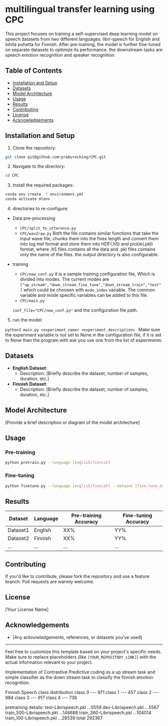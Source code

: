 # multilingual transfer learning using CPC 

This project focuses on training a self-supervised deep learning model on speech datasets from two different languages: libri-speech for English and lohita puhetta for Finnish.  After pre-training, the model is further fine-tuned on separate datasets to optimize its performance. the downstream tasks are speech emotion recognition and speaker recognition.

## Table of Contents

- [Installation and Setup](#installation-and-setup)
- [Datasets](#datasets)
- [Model Architecture](#model-architecture)
- [Usage](#usage)
- [Results](#results)
- [Contributing](#contributing)
- [License](#license)
- [Acknowledgements](#acknowledgements)

## Installation and Setup

1. Clone the repository:

```bash
git clone git@github.com:praburocking/CPC.git
```
   
2. Navigate to the directory:

```bash
cd CPC
```

3. Install the required packages:

```bash
conda env create -f environment.yml
conda activate mlenv
```

4. directories to re-configure:
- Data pre-processing 
  - ```CPC/split_to_utterence.py```
  - ```CPC/wav2raw.py```
Both the file contains similar functions that take the input wave file, chunks them into the fixex length and convert them into log mel format and store them into HDF(.h5) and pickle(.pkl) format, where .h5 files contains all the data and .pkl files contains only the name of the files. the output directory is also configurable. 

- training
  - ```CPC/new_conf.py```
it is a sample training configuration file, Which is divided into modes. The current modes are ```["up_stream","down_stream_fine_tune","down_stream_train","test"]``` which could be choosen with ```mode_index``` variable. The common variable and mode specific variables can be added to this file.
  - ```CPC/main.py```

   ```conf_file="CPC/new_conf.py"``` and the configuration file path.

5. run the model:

  ```python3 main.py <experiment_name> <experiment_description> ``` 
  Make sure the experiment variable is not set to None in the configuration file, if it is set to None then the program with ask you use one from the list of experiments.

## Datasets

- **English Dataset**: 
  - Description: [Briefly describe the dataset, number of samples, duration, etc.]
- **Finnish Dataset**: 
  - Description: [Briefly describe the dataset, number of samples, duration, etc.]

## Model Architecture

[Provide a brief description or diagram of the model architecture]

## Usage

### Pre-training

```bash
python pretrain.py --language [english/finnish]
```

### Fine-tuning

```bash
python finetune.py --language [english/finnish] --dataset [fine_tune_dataset_name]
```

## Results

| Dataset | Language | Pre-training Accuracy | Fine-tuning Accuracy |
|---------|----------|-----------------------|----------------------|
| Dataset1 | English  | XX%                   | YY%                  |
| Dataset2 | Finnish  | XX%                   | YY%                  |
| ...     | ...      | ...                   | ...                  |

## Contributing

If you'd like to contribute, please fork the repository and use a feature branch. Pull requests are warmly welcome.

## License

[Your License Name]

## Acknowledgements

- [Any acknowledgements, references, or datasets you've used]

---

Feel free to customize this template based on your project's specific needs. Make sure to replace placeholders (like `[YOUR_REPOSITORY_LINK]`) with the actual information relevant to your project.


Implementation of Contrastive Predictive coding as a up stream task and simple classifier as the down stream task to classify the finnish emotion recognition.</n>


Finnish Speech class distribution
 class 0 --- 971
 class 1 --- 457
 class 2 --- 984
 class 3 --- 917
 class 4 --- 736

pretraining details:
test-Librispeech.pkl ...5559
dev-Librispeech.pkl ...5567
train_500-Librispeech.pkl ...148688
train_360-Librispeech.pkl ...104014
train_100-Librispeech.pkl ...28539
total 292367